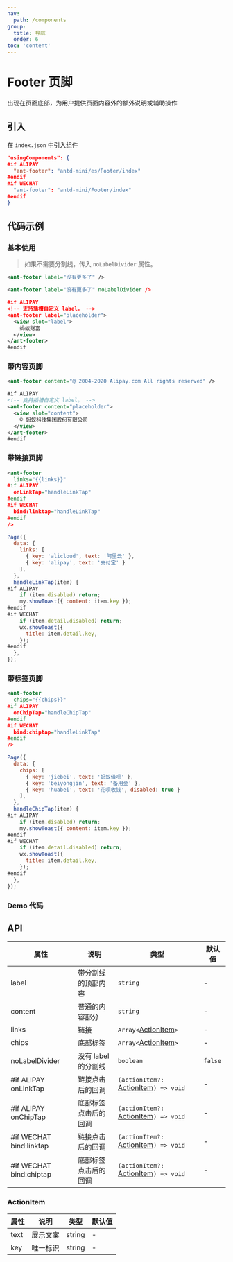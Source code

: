 ```yaml
---
nav:
  path: /components
group:
  title: 导航
  order: 6
toc: 'content'
---
```


# Footer 页脚

出现在页面底部，为用户提供页面内容外的额外说明或辅助操作

## 引入

在 `index.json` 中引入组件

```json
"usingComponents": {
#if ALIPAY
  "ant-footer": "antd-mini/es/Footer/index"
#endif
#if WECHAT
  "ant-footer": "antd-mini/Footer/index"
#endif
}
```

## 代码示例

### 基本使用

> 如果不需要分割线，传入 `noLabelDivider` 属性。

```xml
<ant-footer label="没有更多了" />

<ant-footer label="没有更多了" noLabelDivider />

#if ALIPAY
<!-- 支持插槽自定义 label。 -->
<ant-footer label="placeholder">
  <view slot="label">
    蚂蚁财富
  </view>
</ant-footer>
#endif
```

### 带内容页脚

```xml
<ant-footer content="@ 2004-2020 Alipay.com All rights reserved" />

#if ALIPAY
<!-- 支持插槽自定义 label。 -->
<ant-footer content="placeholder">
  <view slot="content">
    © 蚂蚁科技集团股份有限公司
  </view>
</ant-footer>
#endif
```

### 带链接页脚

```xml
<ant-footer
  links="{{links}}"
#if ALIPAY
  onLinkTap="handleLinkTap"
#endif
#if WECHAT
  bind:linktap="handleLinkTap"
#endif
/>
```

```js
Page({
  data: {
    links: [
      { key: 'alicloud', text: '阿里云' },
      { key: 'alipay', text: '支付宝' }
    ],
  },
  handleLinkTap(item) {
#if ALIPAY
    if (item.disabled) return;
    my.showToast({ content: item.key });
#endif
#if WECHAT
    if (item.detail.disabled) return;
    wx.showToast({
      title: item.detail.key,
    });
#endif
  },
});
```

### 带标签页脚

```xml
<ant-footer
  chips="{{chips}}"
#if ALIPAY
  onChipTap="handleChipTap"
#endif
#if WECHAT
  bind:chiptap="handleLinkTap"
#endif
/>
```

```js
Page({
  data: {
    chips: [
      { key: 'jiebei', text: '蚂蚁借呗' },
      { key: 'beiyongjin', text: '备用金' },
      { key: 'huabei', text: '花呗收钱', disabled: true }
    ],
  },
  handleChipTap(item) {
#if ALIPAY
    if (item.disabled) return;
    my.showToast({ content: item.key });
#endif
#if WECHAT
    if (item.detail.disabled) return;
    wx.showToast({
      title: item.detail.key,
    });
#endif
  },
});
```

### Demo 代码

<code src='../../demo/pages/Footer/index'></code>

## API

| 属性                    | 说明                 | 类型                                                 | 默认值  |
| ----------------------- | -------------------- | ---------------------------------------------------- | ------- |
| label                   | 带分割线的顶部内容   | `string`                                             | -       |
| content                 | 普通的内容部分       | `string`                                             | -       |
| links                   | 链接                 | `Array<`[ActionItem](#actionitem)`>`                 | -       |
| chips                   | 底部标签             | `Array<`[ActionItem](#actionitem)`>`                 | -       |
| noLabelDivider          | 没有 label 的分割线  | `boolean`                                            | `false` |
| #if ALIPAY onLinkTap    | 链接点击后的回调     | `(actionItem?: `[ActionItem](#actionitem)`) => void` | -       |
| #if ALIPAY onChipTap    | 底部标签点击后的回调 | `(actionItem?: `[ActionItem](#actionitem)`) => void` | -       |
| #if WECHAT bind:linktap | 链接点击后的回调     | `(actionItem?: `[ActionItem](#actionitem)`) => void` | -       |
| #if WECHAT bind:chiptap | 底部标签点击后的回调 | `(actionItem?: `[ActionItem](#actionitem)`) => void` | -       |

### ActionItem

| 属性 | 说明     | 类型   | 默认值 |
| ---- | -------- | ------ | ------ |
| text | 展示文案 | string | -      |
| key  | 唯一标识 | string | -      |
